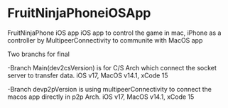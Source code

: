 # FruitNinjaPhoneiOSApp
FruitNinjaPhone iOS app
iOS app to control the game in mac, iPhone as a controller by MultipeerConnectivity to communite with MacOS app

Two branchs for final

-Branch Main(dev2csVersion) is for C/S Arch which connect the socket server to transfer data.
  iOS v17, MacOS v14.1, xCode 15

-Branch devp2pVersion is using multipeerConnectivity to connect the macos app directly in p2p Arch.
   iOS v17, MacOS v14.1, xCode 15
